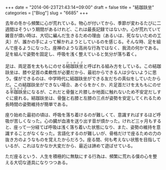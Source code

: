 +++
date = "2014-06-23T21:43:14+09:00"
draft = false
title = "結跏趺坐"
categories = ["Blog"]
slug = "6685"
+++

去年の冬から頻繁に心が荒れている。物心が付いてから、季節が変わるたびに二週間はそういう期間があるけれど、これは最長記録ではないか。心が荒れていて雑音が煩い時は、大切に編んだ生きるための理由（あるいは、死なないための工夫）が、誰かの手によって解かれようとしているのを感じる。そんな時、足を組んで座るようになった。座禅のような高尚な行為ではなく、我流の何かである。足を組んで姿勢を固定し、呼吸を浅く整えていると気分が落ち着く。

足は、両足首を太ももにのせる<ruby>結跏趺坐<rt>けっかふざ</rt></ruby>と呼ばれる組み方をしている。この結跏趺坐は、膝や足首の柔軟性が必要だから、最初からできる人は少ないように思う。僕ができるのは、中学時代に結跏趺坐ができる友だちの真似をしていたからだ。この結跏趺坐ができない場合、あぐらをかくか、片足首だけを太ももにのせる<ruby>半跏趺坐<rt>はんかふざ</rt></ruby>になるが、これだと骨盤と片膝しか地面に触れないため不安定だしすぐに疲れる。結跏趺坐は、骨盤と右膝と左膝の三点が姿勢を安定してくれるため長時間の姿勢維持が簡単である。

座り始めた最初の頃は、呼吸を落ち着けるのが難しくて、意識すればするほど呼吸が苦しくなった。心の臓が血液を送り出す音が煩かった。けれど三ヶ月もすると、座って一分経てば呼吸は浅く落ち着いた状態になり、また、姿勢の維持を意識することがなくなった。言語化するのが難しいが、骨格だけで座るための力の抜き方のようなものを覚えたからだろう。座る間、何も考えない状態を目指しているが、これはなかなか大変だから、最近は諦めて遊ばせている。

ただ座るという、人生を積極的に無駄にする行為は、頻繁に荒れる僕の心を整える大切な道具になりつつある。
